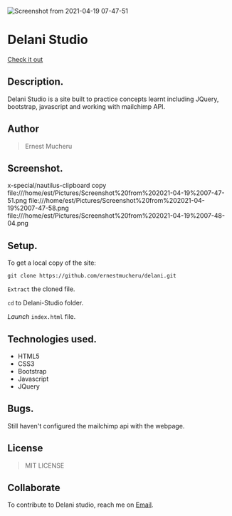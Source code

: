 ![Screenshot from 2021-04-19 07-47-51](https://user-images.githubusercontent.com/81610268/115183010-a7502580-a0e3-11eb-8691-4559d7d35c27.png)
# Delani Studio

[Check it out]()
## Description.
Delani Studio is a site built to practice concepts learnt including JQuery, bootstrap, javascript and working with mailchimp API.

## Author
>Ernest Mucheru

## Screenshot.
x-special/nautilus-clipboard
copy
file:///home/est/Pictures/Screenshot%20from%202021-04-19%2007-47-51.png
file:///home/est/Pictures/Screenshot%20from%202021-04-19%2007-47-58.png
file:///home/est/Pictures/Screenshot%20from%202021-04-19%2007-48-04.png


## Setup.
To get a local copy of the site:

`git clone https://github.com/ernestmucheru/delani.git`

`Extract` the cloned file.

`cd` to Delani-Studio folder.

*Launch* `index.html` file.

## Technologies used.
* HTML5
* CSS3
* Bootstrap
* Javascript
* JQuery

## Bugs.
Still haven't configured the mailchimp api with the webpage.

## License
>MIT LICENSE

## Collaborate
To contribute to Delani studio, reach me on [Email](ernestmucheru254@gmail.com).
